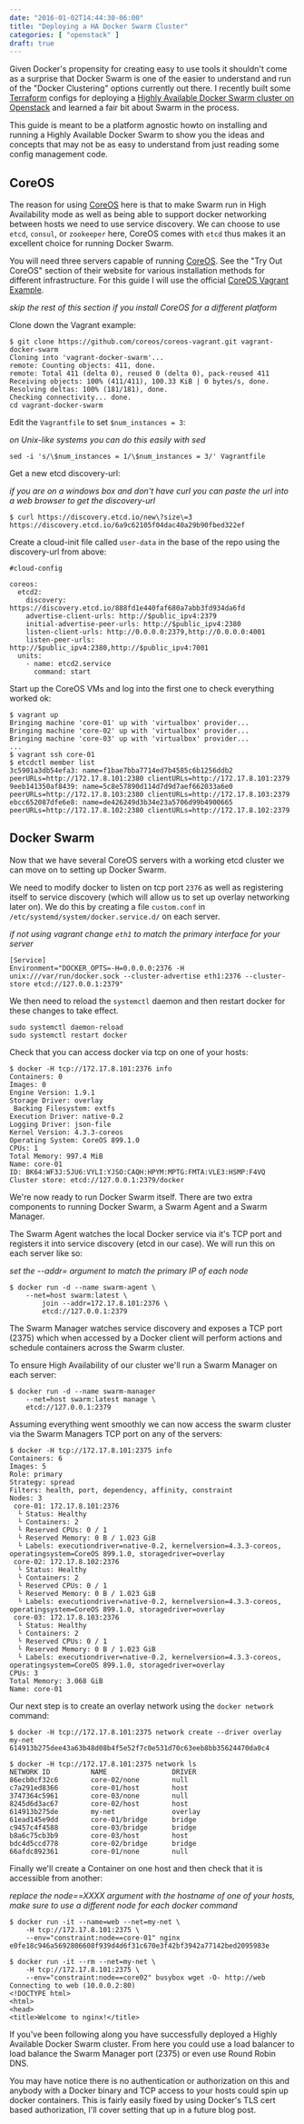 ```yaml
---
date: "2016-01-02T14:44:30-06:00"
title: "Deploying a HA Docker Swarm Cluster"
categories: [ "openstack" ]
draft: true
---
```


Given Docker's propensity for creating easy to use tools it shouldn't come as a surprise that Docker Swarm is one of the easier to understand and run of the "Docker Clustering" options currently out there. I recently built some [Terraform](http://terraform.io) configs for deploying a [Highly Available Docker Swarm cluster on Openstack](https://github.com/openstack/osops-tools-contrib/tree/master/terraform/dockerswarm-coreos) and learned a fair bit about Swarm in the process.

This guide is meant to be a platform agnostic howto on installing and running a Highly Available Docker Swarm to show you the ideas and concepts that may not be as easy to understand from just reading some config management code.

## CoreOS

The reason for using [CoreOS](http://coreos.com) here is that to make Swarm run in High Availability mode as well as being able to support docker networking between hosts we need to use service discovery.  We can choose to use `etcd`, `consul`, or `zookeeper` here, CoreOS comes with `etcd` thus makes it an excellent choice for running Docker Swarm.

You will need three servers capable of running [CoreOS](http://coreos.com).  See the "Try Out CoreOS" section of their website for various installation methods for different infrastructure. For this guide I will use the official [CoreOS Vagrant Example](https://github.com/coreos/coreos-vagrant).

_skip the rest of this section if you install CoreOS for a different platform_

Clone down the Vagrant example:

```
$ git clone https://github.com/coreos/coreos-vagrant.git vagrant-docker-swarm 
Cloning into 'vagrant-docker-swarm'...
remote: Counting objects: 411, done.
remote: Total 411 (delta 0), reused 0 (delta 0), pack-reused 411
Receiving objects: 100% (411/411), 100.33 KiB | 0 bytes/s, done.
Resolving deltas: 100% (181/181), done.
Checking connectivity... done.
cd vagrant-docker-swarm
```

Edit the `Vagrantfile` to set `$num_instances = 3`:

_on Unix-like systems you can do this easily with sed_

```
sed -i 's/\$num_instances = 1/\$num_instances = 3/' Vagrantfile
```

Get a new etcd discovery-url:

_if you are on a windows box and don't have curl you can paste the url into a web browser to get the discovery-url_

```
$ curl https://discovery.etcd.io/new\?size\=3
https://discovery.etcd.io/6a9c62105f04dac40a29b90fbed322ef
```

Create a cloud-init file called `user-data` in the base of the repo using the discovery-url from above:

```
#cloud-config

coreos:
  etcd2:
    discovery: https://discovery.etcd.io/888fd1e440faf680a7abb3fd934da6fd
    advertise-client-urls: http://$public_ipv4:2379
    initial-advertise-peer-urls: http://$public_ipv4:2380
    listen-client-urls: http://0.0.0.0:2379,http://0.0.0.0:4001
    listen-peer-urls: http://$public_ipv4:2380,http://$public_ipv4:7001
  units:
    - name: etcd2.service
      command: start

```

Start up the CoreOS VMs and log into the first one to check everything worked ok:

```
$ vagrant up
Bringing machine 'core-01' up with 'virtualbox' provider...
Bringing machine 'core-02' up with 'virtualbox' provider...
Bringing machine 'core-03' up with 'virtualbox' provider...
...
$ vagrant ssh core-01
$ etcdctl member list
3c5901a3db54efa3: name=f1bae7bba7714ed7b4585c6b1256ddb2 peerURLs=http://172.17.8.101:2380 clientURLs=http://172.17.8.101:2379
9eeb141350af8439: name=5c8e57890d114d7d9d7aef662033a6e0 peerURLs=http://172.17.8.103:2380 clientURLs=http://172.17.8.103:2379
ebcc652087dfe6e8: name=de426249d3b34e23a5706d99b4900665 peerURLs=http://172.17.8.102:2380 clientURLs=http://172.17.8.102:2379
```

## Docker Swarm

Now that we have several CoreOS servers with a working etcd cluster we can move on to setting up Docker Swarm.

We need to modify docker to listen on tcp port `2376` as well as registering itself to service discovery (which will allow us to set up overlay networking later on).  We do this by creating a file `custom.conf` in `/etc/systemd/system/docker.service.d/` on each server.

_if not using vagrant change `eth1` to match the primary interface for your server_

```
[Service]
Environment="DOCKER_OPTS=-H=0.0.0.0:2376 -H unix:///var/run/docker.sock --cluster-advertise eth1:2376 --cluster-store etcd://127.0.0.1:2379"
```

We then need to reload the `systemctl` daemon and then restart docker for these changes to take effect.

```
sudo systemctl daemon-reload
sudo systemctl restart docker
```

Check that you can access docker via tcp on one of your hosts:

```
$ docker -H tcp://172.17.8.101:2376 info
Containers: 0
Images: 0
Engine Version: 1.9.1
Storage Driver: overlay
 Backing Filesystem: extfs
Execution Driver: native-0.2
Logging Driver: json-file
Kernel Version: 4.3.3-coreos
Operating System: CoreOS 899.1.0
CPUs: 1
Total Memory: 997.4 MiB
Name: core-01
ID: BK64:WF3J:5JU6:VYLI:YJSO:CAQH:HPYM:MPTG:FMTA:VLE3:HSMP:F4VQ
Cluster store: etcd://127.0.0.1:2379/docker

```

We're now ready to run Docker Swarm itself. There are two extra components to running Docker Swarm, a Swarm Agent and a Swarm Manager.

The Swarm Agent watches the local Docker service via it's TCP port and registers it into service discovery (etcd in our case).  We will run this on each server like so:

_set the --addr= argument to match the primary IP of each node_

```
$ docker run -d --name swarm-agent \
    --net=host swarm:latest \
        join --addr=172.17.8.101:2376 \
        etcd://127.0.0.1:2379
```

The Swarm Manager watches service discovery and exposes a TCP port (2375) which when accessed by a Docker client will perform actions and schedule containers across the Swarm cluster.

To ensure High Availability of our cluster we'll run a Swarm Manager on each server:

```
$ docker run -d --name swarm-manager 
    --net=host swarm:latest manage \
    etcd://127.0.0.1:2379
```

Assuming everything went smoothly we can now access the swarm cluster via the Swarm Managers TCP port on any of the servers:

```
$ docker -H tcp://172.17.8.101:2375 info
Containers: 6
Images: 5
Role: primary
Strategy: spread
Filters: health, port, dependency, affinity, constraint
Nodes: 3
 core-01: 172.17.8.101:2376
  └ Status: Healthy
  └ Containers: 2
  └ Reserved CPUs: 0 / 1
  └ Reserved Memory: 0 B / 1.023 GiB
  └ Labels: executiondriver=native-0.2, kernelversion=4.3.3-coreos, operatingsystem=CoreOS 899.1.0, storagedriver=overlay
 core-02: 172.17.8.102:2376
  └ Status: Healthy
  └ Containers: 2
  └ Reserved CPUs: 0 / 1
  └ Reserved Memory: 0 B / 1.023 GiB
  └ Labels: executiondriver=native-0.2, kernelversion=4.3.3-coreos, operatingsystem=CoreOS 899.1.0, storagedriver=overlay
 core-03: 172.17.8.103:2376
  └ Status: Healthy
  └ Containers: 2
  └ Reserved CPUs: 0 / 1
  └ Reserved Memory: 0 B / 1.023 GiB
  └ Labels: executiondriver=native-0.2, kernelversion=4.3.3-coreos, operatingsystem=CoreOS 899.1.0, storagedriver=overlay
CPUs: 3
Total Memory: 3.068 GiB
Name: core-01
```

Our next step is to create an overlay network using the `docker network` command:

```
$ docker -H tcp://172.17.8.101:2375 network create --driver overlay my-net
614913b275dee43a63b48d08b4f5e52f7c0e531d70c63eeb8bb35624470da0c4

$ docker -H tcp://172.17.8.101:2375 network ls                            
NETWORK ID          NAME                DRIVER
86ecb0cf32c6        core-02/none        null                
c7a291ed8366        core-01/host        host                
3747364c5961        core-03/none        null                
8245d6d3ac67        core-02/host        host                
614913b275de        my-net              overlay             
61ead145e9dd        core-01/bridge      bridge              
c9457c4f4588        core-03/bridge      bridge              
b8a6c75cb3b9        core-03/host        host                
bdc4d5ccd778        core-02/bridge      bridge              
66afdc892361        core-01/none        null
```

Finally we'll create a Container on one host and then check that it is accessible from another:

_replace the node==XXXX argument with the hostname of one of your hosts, make sure to use a different node for each docker command_

```
$ docker run -it --name=web --net=my-net \
    -H tcp://172.17.8.101:2375 \
    --env="constraint:node==core-01" nginx
e0fe18c946a5692806608f939d4d6f31c670e3f42bf3942a77142bed2095983e

$ docker run -it --rm --net=my-net \
    -H tcp://172.17.8.101:2375 \
    --env="constraint:node==core02" busybox wget -O- http://web
Connecting to web (10.0.0.2:80)
<!DOCTYPE html>
<html>
<head>
<title>Welcome to nginx!</title>
```

If you've been following along you have successfully deployed a Highly Available Docker Swarm cluster.  From here you could use a load balancer to load balance the Swarm Manager port (2375) or even use Round Robin DNS.

You may have notice there is no authentication or authorization on this and anybody with a Docker binary and TCP access to your hosts could spin up docker containers. This is fairly easily fixed by using Docker's TLS cert based authorization, I'll cover setting that up in a future blog post.
